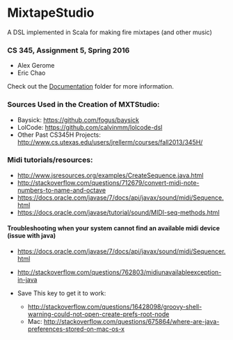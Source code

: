 # MixtapeStudio
A DSL implemented in Scala for making fire mixtapes (and other music)

### CS 345, Assignment 5, Spring 2016
* Alex Gerome
* Eric Chao

Check out the [Documentation](https://github.com/agerome/MixtapeStudio/tree/master/Documentation) folder for more information.

### Sources Used in the Creation of MXTStudio:
* Baysick: https://github.com/fogus/baysick
* LolCode: https://github.com/calvinmm/lolcode-dsl
* Other Past CS345H Projects: http://www.cs.utexas.edu/users/jrellerm/courses/fall2013/345H/

### Midi tutorials/resources:
* http://www.jsresources.org/examples/CreateSequence.java.html
* http://stackoverflow.com/questions/712679/convert-midi-note-numbers-to-name-and-octave
* https://docs.oracle.com/javase/7/docs/api/javax/sound/midi/Sequence.html
* https://docs.oracle.com/javase/tutorial/sound/MIDI-seq-methods.html

#### Troubleshooting when your system cannot find an available midi device (issue with java)
* https://docs.oracle.com/javase/7/docs/api/javax/sound/midi/Sequencer.html
* http://stackoverflow.com/questions/762803/midiunavailableexception-in-java

* Save This key to get it to work:
  * http://stackoverflow.com/questions/16428098/groovy-shell-warning-could-not-open-create-prefs-root-node
  * Mac: http://stackoverflow.com/questions/675864/where-are-java-preferences-stored-on-mac-os-x